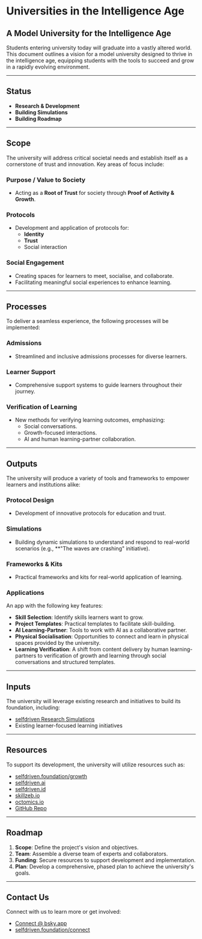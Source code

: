 # Universities in the Intelligence Age

## A Model University for the Intelligence Age
Students entering university today will graduate into a vastly altered world. This document outlines a vision for a model university designed to thrive in the intelligence age, equipping students with the tools to succeed and grow in a rapidly evolving environment.

---

## Status
- **Research & Development**
- **Building Simulations**
- **Building Roadmap**

---

## Scope
The university will address critical societal needs and establish itself as a cornerstone of trust and innovation. Key areas of focus include:

### Purpose / Value to Society
- Acting as a **Root of Trust** for society through **Proof of Activity & Growth**.

### Protocols
- Development and application of protocols for:
  - **Identity**
  - **Trust**
  - Social interaction

### Social Engagement
- Creating spaces for learners to meet, socialise, and collaborate.
- Facilitating meaningful social experiences to enhance learning.

---

## Processes
To deliver a seamless experience, the following processes will be implemented:

### Admissions
- Streamlined and inclusive admissions processes for diverse learners.

### Learner Support
- Comprehensive support systems to guide learners throughout their journey.

### Verification of Learning
- New methods for verifying learning outcomes, emphasizing:
  - Social conversations.
  - Growth-focused interactions.
  - AI and human learning-partner collaboration.

---

## Outputs
The university will produce a variety of tools and frameworks to empower learners and institutions alike:

### Protocol Design
- Development of innovative protocols for education and trust.

### Simulations
- Building dynamic simulations to understand and respond to real-world scenarios (e.g., **"The waves are crashing" initiative).

### Frameworks & Kits
- Practical frameworks and kits for real-world application of learning.

### Applications
An app with the following key features:
- **Skill Selection**: Identify skills learners want to grow.
- **Project Templates**: Practical templates to facilitate skill-building.
- **AI Learning-Partner**: Tools to work with AI as a collaborative partner.
- **Physical Socialisation**: Opportunities to connect and learn in physical spaces provided by the university.
- **Learning Verification**: A shift from content delivery by human learning-partners to verification of growth and learning through social conversations and structured templates.

---

## Inputs
The university will leverage existing research and initiatives to build its foundation, including:

- [selfdriven Research Simulations](https://github.com/selfdriven-foundation/research/tree/main/simulations)
- Existing learner-focused learning initiatives

---

## Resources
To support its development, the university will utilize resources such as:

- [selfdriven.foundation/growth](https://selfdriven.foundation/growth)
- [selfdriven.ai](https://selfdriven.ai)
- [selfdriven.id](https://selfdriven.id)
- [skillzeb.io](https://skillzeb.io)
- [octomics.io](https://octomics.io)
- [GitHub Repo](https://github.com/selfdriven-foundation/selfdriven-university)

---

## Roadmap
1. **Scope**: Define the project's vision and objectives.
2. **Team**: Assemble a diverse team of experts and collaborators.
3. **Funding**: Secure resources to support development and implementation.
4. **Plan**: Develop a comprehensive, phased plan to achieve the university's goals.

---

## Contact Us
Connect with us to learn more or get involved:
- [Connect @ bsky.app](https://bsky.app/profile/markbyers.selfdriven.social)
- [selfdriven.foundation/connect](https://selfdriven.foundation/connect)

